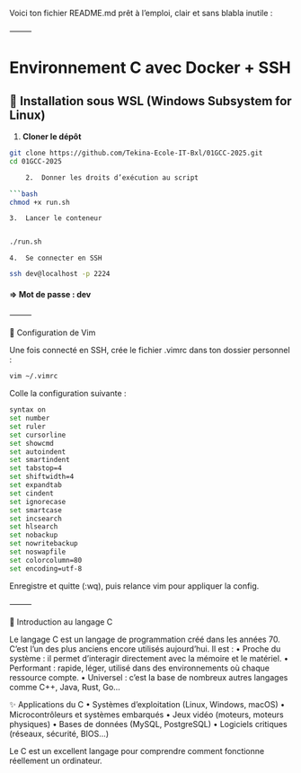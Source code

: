 Voici ton fichier README.md prêt à l’emploi, clair et sans blabla inutile :

⸻


# Environnement C avec Docker + SSH

## 🔧 Installation sous WSL (Windows Subsystem for Linux)

1. **Cloner le dépôt**

```bash
git clone https://github.com/Tekina-Ecole-IT-Bxl/01GCC-2025.git
cd 01GCC-2025

	2.	Donner les droits d’exécution au script

```bash
chmod +x run.sh
```

	3.	Lancer le conteneur
```bash

./run.sh
```

	4.	Se connecter en SSH

```bash
ssh dev@localhost -p 2224
```
#### => Mot de passe : dev


⸻

🎨 Configuration de Vim

Une fois connecté en SSH, crée le fichier .vimrc dans ton dossier personnel :

```bash
vim ~/.vimrc
```

Colle la configuration suivante :

```bash
syntax on
set number
set ruler
set cursorline
set showcmd
set autoindent
set smartindent
set tabstop=4
set shiftwidth=4
set expandtab
set cindent
set ignorecase
set smartcase
set incsearch
set hlsearch
set nobackup
set nowritebackup
set noswapfile
set colorcolumn=80
set encoding=utf-8
```

Enregistre et quitte (:wq), puis relance vim pour appliquer la config.

⸻

📘 Introduction au langage C

Le langage C est un langage de programmation créé dans les années 70. C’est l’un des plus anciens encore utilisés aujourd’hui. Il est :
	•	Proche du système : il permet d’interagir directement avec la mémoire et le matériel.
	•	Performant : rapide, léger, utilisé dans des environnements où chaque ressource compte.
	•	Universel : c’est la base de nombreux autres langages comme C++, Java, Rust, Go…

✨ Applications du C
	•	Systèmes d’exploitation (Linux, Windows, macOS)
	•	Microcontrôleurs et systèmes embarqués
	•	Jeux vidéo (moteurs, moteurs physiques)
	•	Bases de données (MySQL, PostgreSQL)
	•	Logiciels critiques (réseaux, sécurité, BIOS…)

Le C est un excellent langage pour comprendre comment fonctionne réellement un ordinateur.

